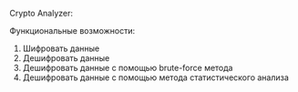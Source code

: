 Crypto Analyzer:

Функциональные возможности:

1. Шифровать данные
2. Дешифровать данные
3. Дешифровать данные с помощью brute-force метода
4. Дешифровать данные с помощью метода статистического анализа

